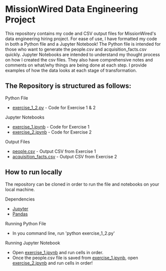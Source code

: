 # MissionWired Data Engineering Project
This repository contains my code and CSV output files for MissionWired's data engineering hiring project. For ease of use, I have formatted my code in both a Python file and a Jupyter Notebook! The Python file is intended for those who want to generate the people.csv and acquisition_facts.csv quickly. Jupyter Notebooks are intended to understand my thought process on how I created the csv files. They also have comprehensive notes and comments on what/why things are being done at each step. I provide examples of how the data looks at each stage of transformation.

## The Repository is structured as follows:

Python File
- [exercise_1_2.py](https://github.com/dugad059/missionwired-data-engineering-project/blob/master/exercise_1_2.py) - Code for Exercise 1 & 2

Jupyter Notebooks
- [exercise_1.ipynb](https://github.com/dugad059/missionwired-data-engineering-project/blob/master/exercise_1.ipynb) - Code for Exercise 1
- [exercise_2.ipynb](https://github.com/dugad059/missionwired-data-engineering-project/blob/master/exercise_2.ipynb) - Code for Exercise 2

Output Files
- [people.csv](https://github.com/dugad059/missionwired-data-engineering-project/blob/master/people.csv) - Output CSV from Exercise 1
- [acquisition_facts.csv](https://github.com/dugad059/missionwired-data-engineering-project/blob/master/acquisition_facts.csv) - Output CSV from Exercise 2

## How to run locally
The repository can be cloned in order to run the file and notebooks on your local machine.

Dependencies
- [Jupyter](https://jupyter.org/install)
- [Pandas](https://pandas.pydata.org/docs/getting_started/install.html) 

Running Python File
- In you command line, run 'python exercise_1_2.py'

Running Jupyter Notebook
- Open [exercise_1.ipynb](https://github.com/dugad059/missionwired-data-engineering-project/blob/master/exercise_1.ipynb) and run cells in order.
- Once the people.csv file is saved from [exercise_1.ipynb](https://github.com/dugad059/missionwired-data-engineering-project/blob/master/exercise_1.ipynb), open [exercise_2.ipynb](https://github.com/dugad059/missionwired-data-engineering-project/blob/master/exercise_2.ipynb) and run cells in order! 

